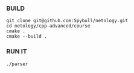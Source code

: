 ### BUILD
```
git clone git@github.com:Spybull/netology.git
cd netology/cpp-advanced/course
cmake .
cmake --build .
```

### RUN IT
```
./parser
```